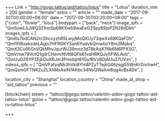+++
Link = "http://gogo.tattoo/aid/tattoo/lotus"
title = "Lotus"
duration_min = 200
gender = "female"
extra = ""
article = ""
made_date = "2017-09-30T00:00:00+08:00"
date = "2017-09-30T03:20:00+08:00"
tags = ["color", "flower", "lotus"]
bodypart = ["back", "neck"]
image_ipfs = "QmSowLSJWQ321noSp68KXwb8waEeG2Spy89joP2N28dDkh"
images_ipfs = [  "QmRs7bdCAN2rcShccyzhR5LwyjMoQXUy73qwXx68KQaFDh",
  "Qmf91BxakzdeLAgis7HFRGKYSan6YudvbQmwbzYBm2Mqbq",
  "QmX3Cu95GnVQkMhvJqurWJ38moz3d78kAqX76b6N8PFK5G",
  "QmVmw79VctQ1gdrCHenvNVtt8QFb61vaHRKQJyfiFWLAvb",
  "QmUuDZ6YPZEjbDuXBJm3PmidqHEfGyfRVzBDjAUu37UVzn",
]
videos_ipfs = [  "QmVFafyqNb3hVki8YH4PZyTTejbS46zsgj55WnKrDnrhwH",
  "QmQsmGFTNKZuZLXhMxAsiN7AKbc34NsQWaXm8qg4cBs4De",
]

location_city = "Shanghai"
location_country = "China"
made_at_shop = "aid_tattoo"
previous = ""

[blockchain]
steem = "tattoo/@gogo.tattoo/valentin-aidov-gogo-tattoo-aid-tattoo-lotus"
golos = "tattoo/@gogo.tattoo/valentin-aidov-gogo-tattoo-aid-ru-tattoo-lotus"

+++

